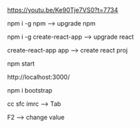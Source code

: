 
https://youtu.be/Ke90Tje7VS0?t=7734

npm i -g npm                --> upgrade npm

npm i -g create-react-app   --> upgrade react

create-react-app app        --> create react proj

npm start

http://localhost:3000/

npm i bootstrap

cc sfc imrc                   --> Tab

F2                         --> change value
